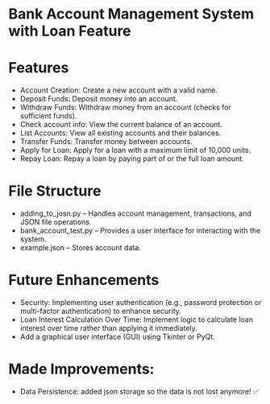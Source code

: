 # Bank Account Management System with Loan Feature

# Features
- Account Creation: Create a new account with a valid name.
- Deposit Funds: Deposit money into an account.
- Withdraw Funds: Withdraw money from an account (checks for sufficient funds).
- Check account info: View the current balance of an account.
- List Accounts: View all existing accounts and their balances.
- Transfer Funds: Transfer money between accounts.
- Apply for Loan: Apply for a loan with a maximum limit of 10,000 units.
- Repay Loan: Repay a loan by paying part of or the full loan amount.

# File Structure

- adding_to_josn.py – Handles account management, transactions, and JSON file operations.
- bank_account_test.py – Provides a user interface for interacting with the system.
- example.json – Stores account data.

# Future Enhancements
- Security: Implementing user authentication (e.g., password protection or multi-factor authentication) to enhance security.
- Loan Interest Calculation Over Time: Implement logic to calculate loan interest over time rather than applying it immediately.
- Add a graphical user interface (GUI) using Tkinter or PyQt.

# Made Improvements:
- Data Persistence: added json storage so the data is not lost anymore! ✅
  
